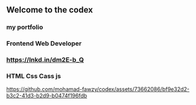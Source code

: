 ## Welcome to the codex 
### my portfolio
### Frontend Web Developer
### https://lnkd.in/dm2E-b_Q
### HTML Css Cass js 

https://github.com/mohamad-fawzy/codex/assets/73662086/bf9e32d2-b3c2-41d3-b2d9-b0474f196fdb
